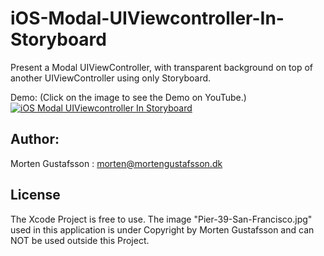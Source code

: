 # iOS-Modal-UIViewcontroller-In-Storyboard
Present a Modal UIViewController, with transparent background on top of another UIViewController using only Storyboard. 

Demo: (Click on the image to see the Demo on YouTube.) 
[![iOS Modal UIViewcontroller In Storyboard](http://i.imgur.com/D7CcGG7.jpg)](https://youtu.be/aB05VddAUdw)

## Author:
Morten Gustafsson : morten@mortengustafsson.dk

## License
The Xcode Project is free to use. The image "Pier-39-San-Francisco.jpg" used in this application is under Copyright by Morten Gustafsson and can NOT be used outside this Project. 
